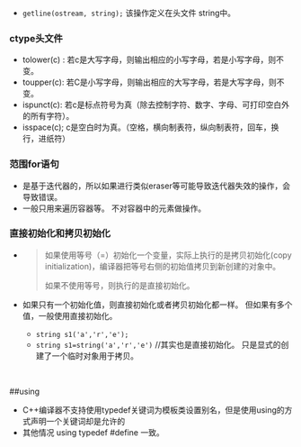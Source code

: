 ### #



- ``getline(ostream, string);`` 该操作定义在头文件 string中。

### ctype头文件

- tolower(c) : 若c是大写字母，则输出相应的小写字母，若是小写字母，则不变。
- toupper(c): 若C是小写字母，则输出相应的大写字母，若是大写字母，则不变。
- ispunct(c): 若c是标点符号为真（除去控制字符、数字、字母、可打印空白外的所有字符）。
- isspace(c); c是空白时为真。（空格，横向制表符，纵向制表符，回车，换行，进纸符）


### 范围for语句

- 是基于迭代器的，所以如果进行类似eraser等可能导致迭代器失效的操作，会导致错误。
- 一般只用来遍历容器等。 不对容器中的元素做操作。

### 直接初始化和拷贝初始化

- > 如果使用等号（=）初始化一个变量，实际上执行的是拷贝初始化(copy initialization)，编译器把等号右侧的初始值拷贝到新创建的对象中。
  >
  > 如果不使用等号，则执行的是直接初始化。 

- 如果只有一个初始化值，则直接初始化或者拷贝初始化都一样。 但如果有多个值，一般使用直接初始化。

  - ``string s1('a','r','e');``
  - ``string s1=string('a','r','e')``  //其实也是直接初始化。 只是显式的创建了一个临时对象用于拷贝。

  ​


##using

- C++编译器不支持使用typedef关键词为模板类设置别名，但是使用using的方式声明一个关键词却是允许的
- 其他情况 using typedef #define 一致。

